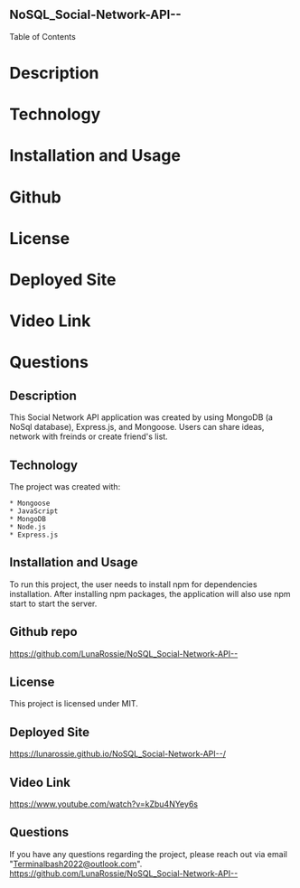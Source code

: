 ## NoSQL_Social-Network-API--

Table of Contents
# Description
# Technology
# Installation and Usage
# Github 
# License
# Deployed Site
# Video Link
# Questions


## Description

This Social Network API application was created by using MongoDB (a NoSql database), Express.js, and Mongoose. Users can share ideas, network with freinds or create friend's list.


## Technology

The project was created with:

    * Mongoose
    * JavaScript
    * MongoDB
    * Node.js
    * Express.js


## Installation and Usage

To run this project, the user needs to install npm for dependencies installation. After installing npm packages, the application will also use npm start to start the server.


## Github repo

https://github.com/LunaRossie/NoSQL_Social-Network-API--


## License

This project is licensed under MIT.


## Deployed Site

https://lunarossie.github.io/NoSQL_Social-Network-API--/

## Video Link

https://www.youtube.com/watch?v=kZbu4NYey6s


## Questions

If you have any questions regarding the project, please reach out via email "Terminalbash2022@outlook.com". https://github.com/LunaRossie/NoSQL_Social-Network-API--





